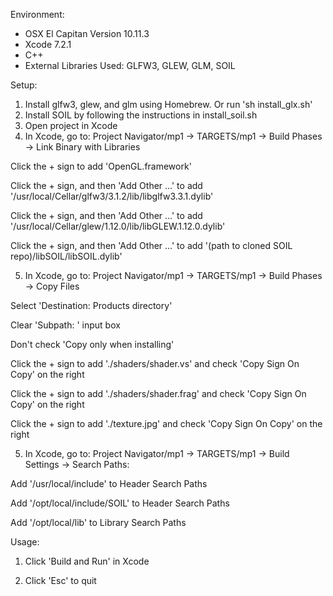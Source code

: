 Environment:

- OSX El Capitan Version 10.11.3
- Xcode 7.2.1
- C++
- External Libraries Used: GLFW3, GLEW, GLM, SOIL

Setup:

1. Install glfw3, glew, and glm using Homebrew. Or run 'sh install_glx.sh'
2. Install SOIL by following the instructions in install_soil.sh
3. Open project in Xcode
4. In Xcode, go to:
  Project Navigator/mp1 -> TARGETS/mp1 -> Build Phases -> Link Binary with Libraries

  Click the + sign to add 'OpenGL.framework'

  Click the + sign, and then 'Add Other ...' to add '/usr/local/Cellar/glfw3/3.1.2/lib/libglfw3.3.1.dylib'

  Click the + sign, and then 'Add Other ...' to add '/usr/local/Cellar/glew/1.12.0/lib/libGLEW.1.12.0.dylib'

  Click the + sign, and then 'Add Other ...' to add '(path to cloned SOIL repo)/libSOIL/libSOIL.dylib'

5. In Xcode, go to:
  Project Navigator/mp1 -> TARGETS/mp1 -> Build Phases -> Copy Files

  Select 'Destination: Products directory'

  Clear 'Subpath: ' input box

  Don't check 'Copy only when installing'

  Click the + sign to add './shaders/shader.vs' and check 'Copy Sign On Copy' on the right


  Click the + sign to add './shaders/shader.frag' and check 'Copy Sign On Copy' on the right


  Click the + sign to add './texture.jpg' and check 'Copy Sign On Copy' on the right

5. In Xcode, go to:
  Project Navigator/mp1 -> TARGETS/mp1 -> Build Settings -> Search Paths:

  Add '/usr/local/include' to Header Search Paths
  
  Add '/opt/local/include/SOIL' to Header Search Paths

  Add '/opt/local/lib' to Library Search Paths


Usage:

1. Click 'Build and Run' in Xcode

2. Click 'Esc' to quit
